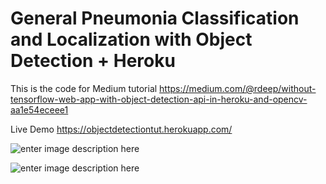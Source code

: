 # General Pneumonia Classification and Localization with Object Detection + Heroku
This is the code for Medium tutorial 
https://medium.com/@rdeep/without-tensorflow-web-app-with-object-detection-api-in-heroku-and-opencv-aa1e54eceee1

Live Demo
https://objectdetectiontut.herokuapp.com/

![enter image description here](https://cdn-images-1.medium.com/max/800/1*efAXhtg1Xe4oDCkaG0e0Xg.png)

![enter image description here](https://cdn-images-1.medium.com/max/800/1*m5GTvwTouNu0DvG7Wa2CRA.jpeg)
